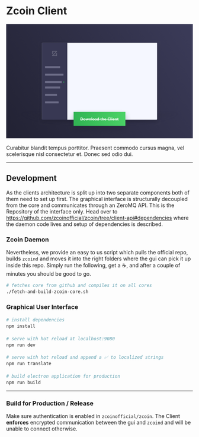 # Zcoin Client

![](.github/github-zcoin-client-header.png)

Curabitur blandit tempus porttitor. Praesent commodo cursus magna, vel scelerisque nisl consectetur et. Donec sed odio dui.

---

## Development

As the clients architecture is split up into two separate components both of them need to set up first.
The graphical interface is structurally decoupled from the core and communicates through an ZeroMQ API. This is the Repository of the interface only. Head over to https://github.com/zcoinofficial/zcoin/tree/client-api#dependencies where the daemon code lives and setup of dependencies is described.

### Zcoin Daemon

Nevertheless, we provide an easy to us script which pulls the official repo, builds `zcoind` and moves it into the right folders where the gui can pick it up inside this repo. Simply run the following, get a ☕️, and after a couple of minutes you should be good to go.

```bash
# fetches core from github and compiles it on all cores
./fetch-and-build-zcoin-core.sh
``` 

### Graphical User Interface

```bash
# install dependencies
npm install

# serve with hot reload at localhost:9080
npm run dev

# serve with hot reload and append a ✅ to localized strings
npm run translate

# build electron application for production
npm run build
```

---

### Build for Production / Release

Make sure authentication is enabled in `zcoinofficial/zcoin`. The Client __enforces__ encrypted communication between the gui and `zcoind` and will be unable to connect otherwise. 

